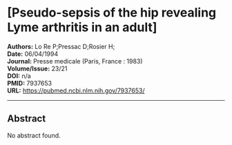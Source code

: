# [Pseudo-sepsis of the hip revealing Lyme arthritis in an adult]

**Authors:** Lo Re P;Pressac D;Rosier H;  
**Date:** 06/04/1994  
**Journal:** Presse medicale (Paris, France : 1983)  
**Volume/Issue:** 23/21  
**DOI:** n/a  
**PMID:** 7937653  
**URL:** https://pubmed.ncbi.nlm.nih.gov/7937653/

---

## Abstract

No abstract found.
